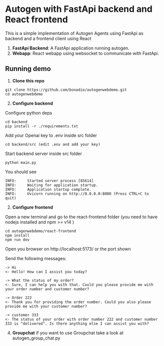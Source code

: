 # Autogen with FastApi backend and React frontend

This is a simple implementation of Autogen Agents using FastApi as backend and a frontend client using React

1. **FastApi Backend**: A FastApi application running autogen.
2. **Webapp**: React webapp using websocket to communicate with FastApi.

## Running demo

1. **Clone this repo**
```
git clone https://github.com/bonadio/autogenwebdemo.git
cd autogenwebdemo
```
2. **Configure backend**

Configure python deps
```
cd backend
pip install -r ./requirements.txt 
```

Add your Openai key to .env inside src folder
```
cd backend/src (edit .env and add your key)
```

Start backend server inside src folder
```
python main.py
```
You should see

```
INFO:     Started server process [85614]
INFO:     Waiting for application startup.
INFO:     Application startup complete.
INFO:     Uvicorn running on http://0.0.0.0:8000 (Press CTRL+C to quit)
```

2. **Configure frontend**

Open a new terminal and go to the react-frontend folder (you need to have nodejs installed and npm >= v14 )
```
cd autogenwebdemo/react-frontend
npm install
npm run dev
```
Open you browser on http://localhost:5173/ or the port shown 

Send the following messages:
```
-> Hi
<- Hello! How can I assist you today?

-> What the status of my order?
<- Sure, I can help you with that. Could you please provide me with your order number and customer number?

-> Order 222
<- Thank you for providing the order number. Could you also please provide me with your customer number?

-> customer 333
<- The status of your order with order number 222 and customer number 333 is "delivered". Is there anything else I can assist you with?
```

4. **Groupchat** if you want to use Groupchat take a look at autogen_group_chat.py


